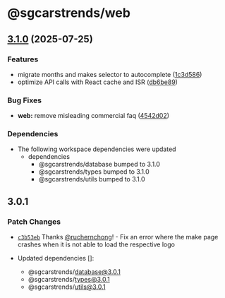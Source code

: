 # @sgcarstrends/web

## [3.1.0](https://github.com/sgcarstrends/sgcarstrends/compare/web-v3.0.1...web-v3.1.0) (2025-07-25)


### Features

* migrate months and makes selector to autocomplete ([1c3d586](https://github.com/sgcarstrends/sgcarstrends/commit/1c3d586424f1c417cbf30d58e4991397d836c25b))
* optimize API calls with React cache and ISR ([db6be89](https://github.com/sgcarstrends/sgcarstrends/commit/db6be8915e75bf028fb545dd3259b7380827a54f))


### Bug Fixes

* **web:** remove misleading commercial faq ([4542d02](https://github.com/sgcarstrends/sgcarstrends/commit/4542d0231925591d23eebdbdca743f25a31cf869))


### Dependencies

* The following workspace dependencies were updated
  * dependencies
    * @sgcarstrends/database bumped to 3.1.0
    * @sgcarstrends/types bumped to 3.1.0
    * @sgcarstrends/utils bumped to 3.1.0

## 3.0.1

### Patch Changes

- [`c3b53eb`](https://github.com/sgcarstrends/sgcarstrends/commit/c3b53ebcdacddca421af6cbb8bd2c87263f50730) Thanks [@ruchernchong](https://github.com/ruchernchong)! - Fix an error where the make page crashes when it is not able to load the respective logo

- Updated dependencies []:
  - @sgcarstrends/database@3.0.1
  - @sgcarstrends/types@3.0.1
  - @sgcarstrends/utils@3.0.1
